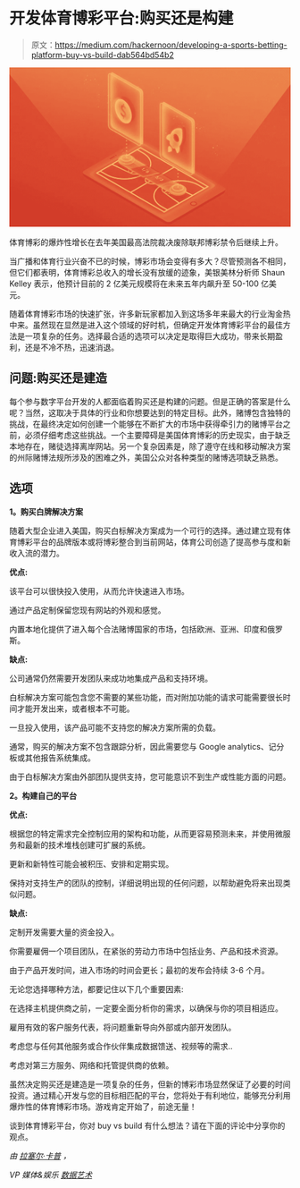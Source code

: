 # 开发体育博彩平台:购买还是构建

> 原文：<https://medium.com/hackernoon/developing-a-sports-betting-platform-buy-vs-build-dab564bd54b2>

![](img/85847ff63bd29adf25c59402d2a42e12.png)

体育博彩的爆炸性增长在去年美国最高法院裁决废除联邦博彩禁令后继续上升。

当广播和体育行业兴奋不已的时候，博彩市场会变得有多大？尽管预测各不相同，但它们都表明，体育博彩总收入的增长没有放缓的迹象，美银美林分析师 Shaun Kelley 表示，他预计目前的 2 亿美元规模将在未来五年内飙升至 50-100 亿美元。

随着体育博彩市场的快速扩张，许多新玩家都加入到这场多年来最大的行业淘金热中来。虽然现在显然是进入这个领域的好时机，但确定开发体育博彩平台的最佳方法是一项复杂的任务。选择最合适的选项可以决定是取得巨大成功，带来长期盈利，还是不冷不热，迅速消退。

## **问题:购买还是建造**

每个参与数字平台开发的人都面临着购买还是构建的问题。但是正确的答案是什么呢？当然，这取决于具体的行业和你想要达到的特定目标。此外，赌博包含独特的挑战，在最终决定如何创建一个能够在不断扩大的市场中获得牵引力的赌博平台之前，必须仔细考虑这些挑战。一个主要障碍是美国体育博彩的历史现实，由于缺乏本地存在，赌徒选择离岸网站。另一个复杂因素是，除了遵守在线和移动解决方案的州际赌博法规所涉及的困难之外，美国公众对各种类型的赌博选项缺乏熟悉。

## **选项**

**1。购买白牌解决方案**

随着大型企业进入美国，购买白标解决方案成为一个可行的选择。通过建立现有体育博彩平台的品牌版本或将博彩整合到当前网站，体育公司创造了提高参与度和新收入流的潜力。

**优点:**

该平台可以很快投入使用，从而允许快速进入市场。

通过产品定制保留您现有网站的外观和感觉。

内置本地化提供了进入每个合法赌博国家的市场，包括欧洲、亚洲、印度和俄罗斯。

**缺点:**

公司通常仍然需要开发团队来成功地集成产品和支持环境。

白标解决方案可能包含您不需要的某些功能，而对附加功能的请求可能需要很长时间才能开发出来，或者根本不可能。

一旦投入使用，该产品可能不支持您的解决方案所需的负载。

通常，购买的解决方案不包含跟踪分析，因此需要您与 Google analytics、记分板或其他报告系统集成。

由于白标解决方案由外部团队提供支持，您可能意识不到生产或性能方面的问题。

**2。构建自己的平台**

**优点:**

根据您的特定需求完全控制应用的架构和功能，从而更容易预测未来，并使用微服务和最新的技术堆栈创建可扩展的系统。

更新和新特性可能会被积压、安排和定期实现。

保持对支持生产的团队的控制，详细说明出现的任何问题，以帮助避免将来出现类似问题。

**缺点:**

定制开发需要大量的资金投入。

你需要雇佣一个项目团队，在紧张的劳动力市场中包括业务、产品和技术资源。

由于产品开发时间，进入市场的时间会更长；最初的发布会持续 3-6 个月。

无论您选择哪种方法，都要记住以下几个重要因素:

在选择主机提供商之前，一定要全面分析你的需求，以确保与你的项目相适应。

雇用有效的客户服务代表，将问题重新导向外部或内部开发团队。

考虑您与任何其他服务或合作伙伴集成数据馈送、视频等的需求..

考虑对第三方服务、网络和托管提供商的依赖。

虽然决定购买还是建造是一项复杂的任务，但新的博彩市场显然保证了必要的时间投资。通过精心开发与您的目标相匹配的平台，您将处于有利地位，能够充分利用爆炸性的体育博彩市场。游戏肯定开始了，前途无量！

谈到体育博彩平台，你对 buy vs build 有什么想法？请在下面的评论中分享你的观点。

*由* [*拉塞尔·卡普*](https://www.linkedin.com/in/russell-karp-76bb2811/) *，*

*VP 媒体&娱乐* [*数据艺术*](https://www.dataart.com/industry/media-and-entertainment?utm_source=medium.com&utm_medium=referral&utm_campaign=m-regular&utm_content=rkarp-hn-buybuild)